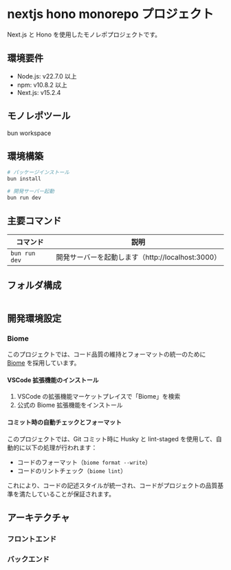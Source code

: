 # nextjs hono monorepo プロジェクト

Next.js と Hono を使用したモノレポプロジェクトです。

## 環境要件

- Node.js: v22.7.0 以上
- npm: v10.8.2 以上
- Next.js: v15.2.4

## モノレポツール

bun workspace

## 環境構築

```bash
# パッケージインストール
bun install

# 開発サーバー起動
bun run dev
```

## 主要コマンド

| コマンド      | 説明                                              |
| ------------- | ------------------------------------------------- |
| `bun run dev` | 開発サーバーを起動します（http://localhost:3000） |

## フォルダ構成

```

```

## 開発環境設定

### Biome

このプロジェクトでは、コード品質の維持とフォーマットの統一のために [Biome](https://biomejs.dev/) を採用しています。

#### VSCode 拡張機能のインストール

1. VSCode の拡張機能マーケットプレイスで「Biome」を検索
2. 公式の Biome 拡張機能をインストール

#### コミット時の自動チェックとフォーマット

このプロジェクトでは、Git コミット時に Husky と lint-staged を使用して、自動的に以下の処理が行われます：

- コードのフォーマット（`biome format --write`）
- コードのリントチェック（`biome lint`）

これにより、コードの記述スタイルが統一され、コードがプロジェクトの品質基準を満たしていることが保証されます。

## アーキテクチャ

### フロントエンド

### バックエンド

